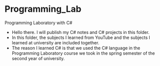 # Programming_Lab
 Programming Laboratory with C#

- Hello there. I will publish my C# notes and C# projects in this folder.
- In this folder, the subjects I learned from YouTube and the subjects I learned at university are included together.
- The reason I learned C# is that we used the C# language in the Programming Laboratory course we took in the spring semester of the second year of university.
